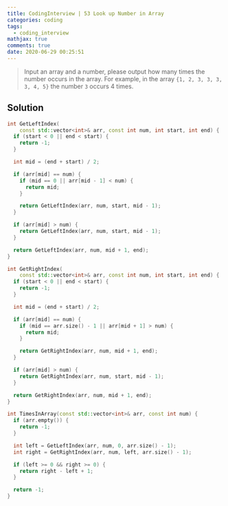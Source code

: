 ```yaml
---
title: CodingInterview | 53 Look up Number in Array
categories: coding
tags:
  - coding_interview
mathjax: true
comments: true
date: 2020-06-29 00:25:51
---
```


> Input an array and a number, please output how many times the number occurs in the array.
> For example, in the array `{1, 2, 3, 3, 3, 3, 4, 5}` the number `3` occurs 4 times.
<!-- more -->

## Solution
```C++
int GetLeftIndex(
    const std::vector<int>& arr, const int num, int start, int end) {
  if (start < 0 || end < start) {
    return -1;
  }

  int mid = (end + start) / 2;

  if (arr[mid] == num) {
    if (mid == 0 || arr[mid - 1] < num) {
      return mid;
    }

    return GetLeftIndex(arr, num, start, mid - 1);
  }

  if (arr[mid] > num) {
    return GetLeftIndex(arr, num, start, mid - 1);
  }

  return GetLeftIndex(arr, num, mid + 1, end);
}

int GetRightIndex(
    const std::vector<int>& arr, const int num, int start, int end) {
  if (start < 0 || end < start) {
    return -1;
  }

  int mid = (end + start) / 2;

  if (arr[mid] == num) {
    if (mid == arr.size() - 1 || arr[mid + 1] > num) {
      return mid;
    }

    return GetRightIndex(arr, num, mid + 1, end);
  }

  if (arr[mid] > num) {
    return GetRightIndex(arr, num, start, mid - 1);
  }

  return GetRightIndex(arr, num, mid + 1, end);
}

int TimesInArray(const std::vector<int>& arr, const int num) {
  if (arr.empty()) {
    return -1;
  }

  int left = GetLeftIndex(arr, num, 0, arr.size() - 1);
  int right = GetRightIndex(arr, num, left, arr.size() - 1);

  if (left >= 0 && right >= 0) {
    return right - left + 1;
  }

  return -1;
}
```
